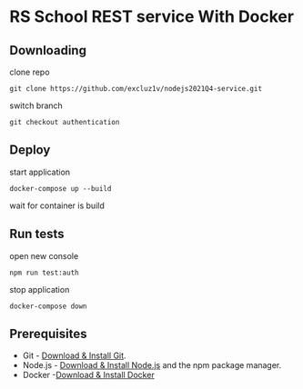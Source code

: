 # RS School REST service With Docker

## Downloading

clone repo

```
git clone https://github.com/excluz1v/nodejs2021Q4-service.git
```

switch branch

```
git checkout authentication
```

## Deploy


start application

```
docker-compose up --build
```

wait for container is build

## Run tests

open new console

```
npm run test:auth
```

stop application

```
docker-compose down
```

## Prerequisites

- Git - [Download & Install Git](https://git-scm.com/downloads).
- Node.js - [Download & Install Node.js](https://nodejs.org/en/download/) and the npm package manager.
- Docker -[Download & Install Docker](https://www.docker.com/get-started)
